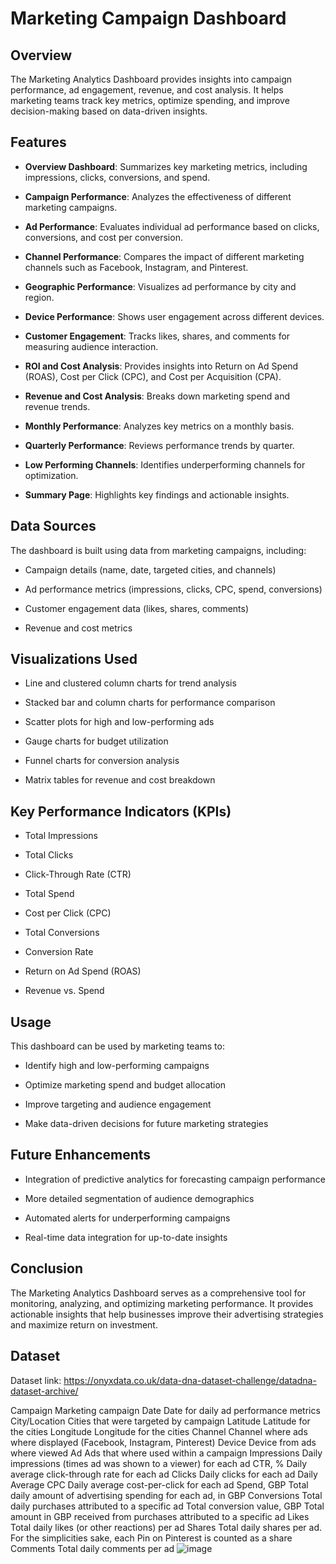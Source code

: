 Marketing Campaign Dashboard
=============================

Overview
--------

The Marketing Analytics Dashboard provides insights into campaign performance, ad engagement, revenue, and cost analysis. It helps marketing teams track key metrics, optimize spending, and improve decision-making based on data-driven insights.

Features
--------

*   **Overview Dashboard**: Summarizes key marketing metrics, including impressions, clicks, conversions, and spend.
    
*   **Campaign Performance**: Analyzes the effectiveness of different marketing campaigns.
    
*   **Ad Performance**: Evaluates individual ad performance based on clicks, conversions, and cost per conversion.
    
*   **Channel Performance**: Compares the impact of different marketing channels such as Facebook, Instagram, and Pinterest.
    
*   **Geographic Performance**: Visualizes ad performance by city and region.
    
*   **Device Performance**: Shows user engagement across different devices.
    
*   **Customer Engagement**: Tracks likes, shares, and comments for measuring audience interaction.
    
*   **ROI and Cost Analysis**: Provides insights into Return on Ad Spend (ROAS), Cost per Click (CPC), and Cost per Acquisition (CPA).
    
*   **Revenue and Cost Analysis**: Breaks down marketing spend and revenue trends.
    
*   **Monthly Performance**: Analyzes key metrics on a monthly basis.
    
*   **Quarterly Performance**: Reviews performance trends by quarter.
    
*   **Low Performing Channels**: Identifies underperforming channels for optimization.
    
*   **Summary Page**: Highlights key findings and actionable insights.
    

Data Sources
------------

The dashboard is built using data from marketing campaigns, including:

*   Campaign details (name, date, targeted cities, and channels)
    
*   Ad performance metrics (impressions, clicks, CPC, spend, conversions)
    
*   Customer engagement data (likes, shares, comments)
    
*   Revenue and cost metrics
    

Visualizations Used
-------------------

*   Line and clustered column charts for trend analysis
    
*   Stacked bar and column charts for performance comparison
    
*   Scatter plots for high and low-performing ads
    
*   Gauge charts for budget utilization
    
*   Funnel charts for conversion analysis
    
*   Matrix tables for revenue and cost breakdown
    

Key Performance Indicators (KPIs)
---------------------------------

*   Total Impressions
    
*   Total Clicks
    
*   Click-Through Rate (CTR)
    
*   Total Spend
    
*   Cost per Click (CPC)
    
*   Total Conversions
    
*   Conversion Rate
    
*   Return on Ad Spend (ROAS)
    
*   Revenue vs. Spend
    

Usage
-----

This dashboard can be used by marketing teams to:

*   Identify high and low-performing campaigns
    
*   Optimize marketing spend and budget allocation
    
*   Improve targeting and audience engagement
    
*   Make data-driven decisions for future marketing strategies
    

Future Enhancements
-------------------

*   Integration of predictive analytics for forecasting campaign performance
    
*   More detailed segmentation of audience demographics
    
*   Automated alerts for underperforming campaigns
    
*   Real-time data integration for up-to-date insights
    

Conclusion
----------

The Marketing Analytics Dashboard serves as a comprehensive tool for monitoring, analyzing, and optimizing marketing performance. It provides actionable insights that help businesses improve their advertising strategies and maximize return on investment.


Dataset
----------
Dataset link: https://onyxdata.co.uk/data-dna-dataset-challenge/datadna-dataset-archive/


Campaign	Marketing campaign 
Date	Date for daily ad performance metrics
City/Location	Cities that were targeted by campaign
Latitude	Latitude for the cities
Longitude	Longitude for the cities
Channel	Channel where ads where displayed (Facebook, Instagram, Pinterest)
Device	Device from ads where viewed
Ad	Ads that where used within a campaign
Impressions	Daily impressions (times ad was shown to a viewer) for each ad
CTR, %	Daily average click-through rate for each ad
Clicks	Daily clicks for each ad
Daily Average CPC	Daily average cost-per-click for each ad
Spend, GBP	Total daily amount of advertising spending for each ad, in GBP
Conversions	Total daily purchases attributed to a specific ad
Total conversion value, GBP	Total amount in GBP received from purchases attributed to a specific ad
Likes	Total daily likes (or other reactions) per ad 
Shares	Total daily shares per ad. For the simplicities sake, each Pin on Pinterest is counted as a share
Comments	Total daily comments per ad 
![image](https://github.com/user-attachments/assets/3b14fda5-b3a6-4f58-8e18-44d953e7e68c)

